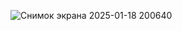 ![Снимок экрана 2025-01-18 200640](https://github.com/user-attachments/assets/6b72eace-eade-4ffc-b107-ca5a40946dfd)
